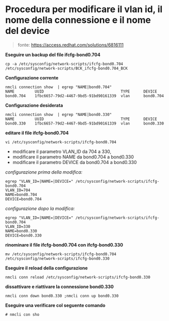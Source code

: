 # Procedura per modificare il vlan id, il nome della connessione e il nome del device
>fonte: https://access.redhat.com/solutions/6816111

**Eseguire un backup del file ifcfg-bond0.704**
```
cp -a /etc/sysconfig/network-scripts/ifcfg-bond0.704 /etc/sysconfig/network-scripts/BCK_ifcfg-bond0.704_BCK
```

**Configurazione corrente**
```
nmcli connection show  | egrep "NAME|bond0.704"
NAME         UUID                                  TYPE      DEVICE
bond0.704    1fbc6657-79d2-4467-9bd5-91bd90161339  vlan      bond0.704
```

**Configurazione desiderata**
```
nmcli connection show  | egrep "NAME|bond0.330"
NAME         UUID                                  TYPE      DEVICE
bond0.330    1fbc6657-79d2-4467-9bd5-91bd90161339  vlan      bond0.330
```

**editare il file ifcfg-bond0.704**
```
vi /etc/sysconfig/network-scripts/ifcfg-bond0.704
```
* modificare il parametro VLAN_ID da 704 a 330, 
* modificare il parametro NAME da bond0.704 a bond0.330
* modificare il parametro DEVICE da bond0.704 a bond0.330

_configurazione prima della modifica:_
```
egrep "VLAN_ID=|NAME=|DEVICE=" /etc/sysconfig/network-scripts/ifcfg-bond0.704
VLAN_ID=704
NAME=bond0.704
DEVICE=bond0.704
```
_configurazione dopo la modifica:_
```
egrep "VLAN_ID=|NAME=|DEVICE=" /etc/sysconfig/network-scripts/ifcfg-bond0.704
VLAN_ID=330
NAME=bond0.330
DEVICE=bond0.330
```

**rinominare il file ifcfg-bond0.704 con ifcfg-bond0.330**
```
mv /etc/sysconfig/network-scripts/ifcfg-bond0.704 /etc/sysconfig/network-scripts/ifcfg-bond0.330
```

**Eseguire il reload della configurazione**
```
nmcli conn reload /etc/sysconfig/network-scripts/ifcfg-bond0.330
```

**dissattivare e riattivare la connessione bond0.330**
```
nmcli conn down bond0.330 ;nmcli conn up bond0.330
```

**Eseguire una verificare col seguente comando**
```
# nmcli con sho
```
